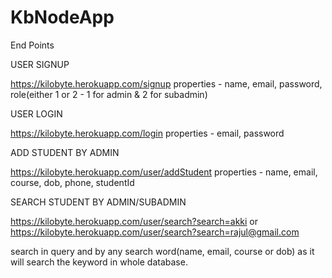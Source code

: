 # KbNodeApp

End Points

USER SIGNUP

https://kilobyte.herokuapp.com/signup
properties - name, email, password, role(either 1 or 2 - 1 for admin & 2 for subadmin)

USER LOGIN

https://kilobyte.herokuapp.com/login
properties - email, password

ADD STUDENT BY ADMIN

https://kilobyte.herokuapp.com/user/addStudent
properties - name, email, course, dob, phone, studentId

SEARCH STUDENT BY ADMIN/SUBADMIN

https://kilobyte.herokuapp.com/user/search?search=akki
or
https://kilobyte.herokuapp.com/user/search?search=rajul@gmail.com

search in query and by any search word(name, email, course or dob) as it will search the keyword in whole database.

